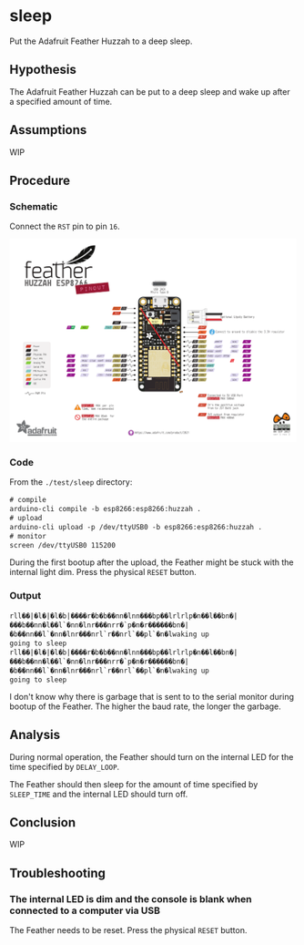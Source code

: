 # sleep

Put the Adafruit Feather Huzzah to a deep sleep.

## Hypothesis

The Adafruit Feather Huzzah can be put to a deep sleep and wake up after a
specified amount of time.

## Assumptions

WIP

## Procedure

### Schematic

Connect the `RST` pin to pin `16`.

![](./images/schematic.png)

### Code

From the `./test/sleep` directory:
```
# compile
arduino-cli compile -b esp8266:esp8266:huzzah .
# upload
arduino-cli upload -p /dev/ttyUSB0 -b esp8266:esp8266:huzzah .
# monitor
screen /dev/ttyUSB0 115200
```

During the first bootup after the upload, the Feather might be stuck with the
internal light dim. Press the physical `RESET` button.

### Output

```
rll��|�l�|�l�b|����r�b�b��nn�lnn���bp��lrlrlp�n��l��bn�|���b��nn�l��l`�nn�lnr���nrr�`p�n�r������bn�|�b��nn��l`�nn�lnr���nrl`r��nrl`��pl`�n�lwaking up
going to sleep
rll��|�l�|�l�b|����r�b�b��nn�lnn���bp��lrlrlp�n��l��bn�|���b��nn�l��l`�nn�lnr���nrr�`p�n�r������bn�|�b��nn��l`�nn�lnr���nrl`r��nrl`��pl`�n�lwaking up
going to sleep
```
I don't know why there is garbage that is sent to to the serial monitor during
bootup of the Feather. The higher the baud rate, the longer the garbage.

## Analysis

During normal operation, the Feather should turn on the internal LED for the
time specified by `DELAY_LOOP`.

The Feather should then sleep for the amount of time specified by
`SLEEP_TIME` and the internal LED should turn off.

## Conclusion

WIP

## Troubleshooting

### The internal LED is dim and the console is blank when connected to a computer via USB

The Feather needs to be reset. Press the physical `RESET` button.
